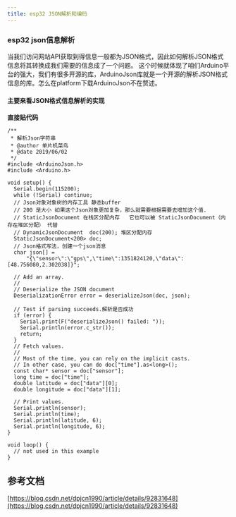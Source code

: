 ```yaml
---
title: esp32 JSON解析和编码
---
```


### esp32 json信息解析
<!-- more -->
当我们访问网站API获取到得信息一般都为JSON格式，因此如何解析JSON格式信息将其转换成我们需要的信息成了一个问题。
这个时候就体现了咱们Arduino平台的强大，我们有很多开源的库，ArduinoJson库就是一个开源的解析JSON格式信息的库。怎么在platform下载ArduinoJson不在赘述。
#### 主要来看JSON格式信息解析的实现
**直接贴代码**
```
/**
 * 解析Json字符串
 * @author 单片机菜鸟
 * @date 2019/06/02
 */
#include <ArduinoJson.h>
#include <Arduino.h>

void setup() {
  Serial.begin(115200);
  while (!Serial) continue;
  // Json对象对象树的内存工具 静态buffer 
  // 200 是大小 如果这个Json对象更加复杂，那么就需要根据需要去增加这个值.
  // StaticJsonDocument 在栈区分配内存   它也可以被 StaticJsonDocument（内存在堆区分配） 代替
  // DynamicJsonDocument  doc(200); 堆区分配内存
  StaticJsonDocument<200> doc;
  // Json格式写法，创建一个json消息
  char json[] =
      "{\"sensor\":\"gps\",\"time\":1351824120,\"data\":[48.756080,2.302038]}";

  // Add an array.
  //
  // Deserialize the JSON document
  DeserializationError error = deserializeJson(doc, json);

  // Test if parsing succeeds.解析是否成功
  if (error) {
    Serial.print(F("deserializeJson() failed: "));
    Serial.println(error.c_str());
    return;
  }
  // Fetch values.
  //
  // Most of the time, you can rely on the implicit casts.
  // In other case, you can do doc["time"].as<long>();
  const char* sensor = doc["sensor"];
  long time = doc["time"];
  double latitude = doc["data"][0];
  double longitude = doc["data"][1];

  // Print values.
  Serial.println(sensor);
  Serial.println(time);
  Serial.println(latitude, 6);
  Serial.println(longitude, 6);
}

void loop() {
  // not used in this example
}

```

## 参考文档
[https://blog.csdn.net/dpjcn1990/article/details/92831648](https://blog.csdn.net/dpjcn1990/article/details/92831648)
